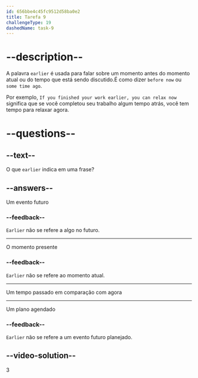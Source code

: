 ```yaml
---
id: 656bbe4c45fc9512d58ba0e2
title: Tarefa 9
challengeType: 19
dashedName: task-9
---
```


# --description--

A palavra `earlier` é usada para falar sobre um momento antes do momento atual ou do tempo que está sendo discutido.É como dizer `before now` ou `some time ago`.

Por exemplo, `If you finished your work earlier, you can relax now` significa que se você completou seu trabalho algum tempo atrás, você tem tempo para relaxar agora.

# --questions--

## --text--

O que `earlier` indica em uma frase?

## --answers--

Um evento futuro

### --feedback--

`Earlier` não se refere a algo no futuro.

---

O momento presente

### --feedback--

`Earlier` não se refere ao momento atual.

---

Um tempo passado em comparação com agora

---

Um plano agendado

### --feedback--

`Earlier` não se refere a um evento futuro planejado.

## --video-solution--

3
